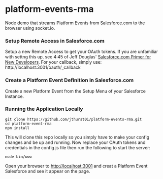 platform-events-rma
=======================

Node demo that streams Platform Events from Salesforce.com to the browser using socket.io. 

### Setup Remote Access in Salesforce.com

Setup a new Remote Access to get your OAuth tokens. If you are unfamiliar with settng this up, see 4:45 of Jeff Douglas' [Salesforce.com Primer for New Developers](http://www.youtube.com/watch?v=fq2ju2ML9GM). For your callback, simply use: http://localhost:3001/oauth/_callback

### Create a Platform Event Definition in Salesforce.com

Create a new Platform Event from the Setup Menu of your Salesforce Instance. 

### Running the Application Locally

```
git clone https://github.com/jthurst01/platform-events-rma.git
cd platform-event-rma
npm install
```

This will clone this repo locally so you simply have to make your config changes and be up and running. Now replace your OAuth tokens and credentials in the config.js file then run the following to start the server:

```
node bin/www
```

Open your browser to  [http://localhost:3001](http://localhost:3001) and creat a Platform Event Salesforce and see it appear on the page.
